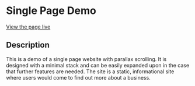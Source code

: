 # Single Page Demo

[View the page live][github-pages]

[github-pages]: https://ajtoo.github.io/Demo-Single-Page/#contact

## Description

This is a demo of a single page website with parallax scrolling. It is designed with a minimal stack and can be easily expanded upon in the case that further features are needed. The site is a static, informational site where  users would come to find out more about a business.